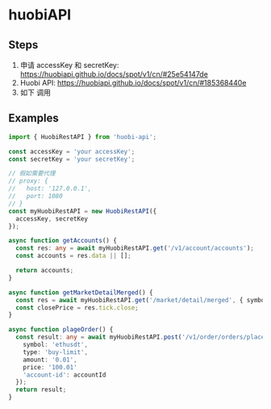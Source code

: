 # huobiAPI

## Steps
1. 申请 accessKey 和 secretKey: https://huobiapi.github.io/docs/spot/v1/cn/#25e54147de
2. Huobi API: https://huobiapi.github.io/docs/spot/v1/cn/#185368440e
3. 如下 调用

## Examples

```typescript
import { HuobiRestAPI } from 'huobi-api';

const accessKey = 'your accessKey';
const secretKey = 'your secretKey';

// 假如需要代理
// proxy: {
//   host: '127.0.0.1',
//   port: 1080
// }
const myHuobiRestAPI = new HuobiRestAPI({
  accessKey, secretKey
});

async function getAccounts() {
  const res: any = await myHuobiRestAPI.get('/v1/account/accounts');
  const accounts = res.data || [];

  return accounts;
}

async function getMarketDetailMerged() {
  const res = await myHuobiRestAPI.get('/market/detail/merged', { symbol });
  const closePrice = res.tick.close;
}

async function plageOrder() {
  const result: any = await myHuobiRestAPI.post('/v1/order/orders/place', {
    symbol: 'ethusdt',
    type: 'buy-limit',
    amount: '0.01',
    price: '100.01'
    'account-id': accountId
  });
  return result;
}
```
